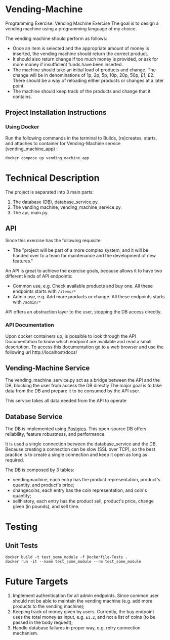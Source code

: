 # Vending-Machine
Programming Exercise: Vending Machine Exercise 
The goal is to design a vending machine using a programming language of my choice.

The vending machine should perform as follows:

- Once an item is selected and the appropriate amount of money is inserted, the vending machine should return the correct product. 
- It should also return change if too much money is provided, or ask for more money if insufficient funds have been inserted. 
- The machine should take an initial load of products and change. The change will be in denominations of 1p, 2p, 5p, 10p, 20p, 50p, £1, £2. There should be a way of reloading either products or changes at a later point.
- The machine should keep track of the products and change that it contains.

## Project Installation Instructions

### Using Docker
Run the following commands in the terminal to Builds, (re)creates, starts, and attaches to container for Vending-Machine service (vending_machine_app) :
```
docker compose up vending_machine_app
```


# Technical Description
The project is separated into 3 main parts:

1. The database (DB), database_service.py.
2. The vending machine, vending_machine_service.py.
3. The api, main.py.

## API
Since this exercise has the following requisite:
- The "project will be part of a more complex system, and it will be handed over to a team for maintenance and the development of new features."

An API is great to achieve the exercise goals, because allows it to have two different kinds of API endpoints:
- Common use, e.g. Check available products and buy one. All these endpoints starts with `/items/*`
- Admin use, e.g. Add more products or change. All these endpoints starts with `/admin/*`

API offers an abstraction layer to the user, stopping the DB access directly.

### API Documentation
Upon docker containers up, is possible to look through the API Documentation to know which endpoint are available and read a small description.
To access this documentation go to a web browser and use the following url http://localhost/docs/

## Vending-Machine Service
The vending_machine_service.py act as a bridge between the API and the DB, blocking the user from access the DB directly
The major goal is to take data from the DB and prepare it to be consumed by the API user.

This service takes all data needed from the API to operate

## Database Service
The DB is implemented using [Postgres](https://www.postgresql.org/). 
This open-source DB offers reliability, feature robustness, and performance.

It is used a single connection between the database_service and the DB. 
Because creating a connection can be slow (SSL over TCP), so the best practice is to create a single connection and keep it open as long as required.

The DB is composed by 3 tables:
- vendingmachine, each entry has the product representation, product's quantity, and product's price;
- changecoins, each entry has the coin representation, and coin's quantity;
- sellhistory, each entry has the product sell, product's price, change given (in pounds), and sell time.

# Testing

## Unit Tests
```
docker build -t test_some_module -f Dockerfile-Tests .
docker run -it --name test_some_module --rm test_some_module
```

# Future Targets
1. Implement authentication for all admin endpoints. Since common user should not be able to maintain the vending machine (e.g. add more products to the vending machine);
2. Keeping track of money given by users. Currently, the buy endpoint uses the total money as input, e.g. `£1.2`, and not a list of coins (to be passed in the body request);
3. Handle database failures in proper way, e.g. retry connection mechanism.
